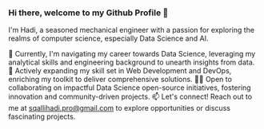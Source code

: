 ### Hi there, welcome to my Github Profile 👋

I'm Hadi, a seasoned mechanical engineer with a passion for exploring the realms of computer science, especially Data Science and AI.

🔭 Currently, I'm navigating my career towards Data Science, leveraging my analytical skills and engineering background to unearth insights from data.
🌱 Actively expanding my skill set in Web Development and DevOps, enriching my toolkit to deliver comprehensive solutions.
🤝🏼 Open to collaborating on impactful Data Science open-source initiatives, fostering innovation and community-driven projects.
📫 Let's connect! Reach out to me at sqallihadi.pro@gmail.com to explore opportunities or discuss fascinating projects.

